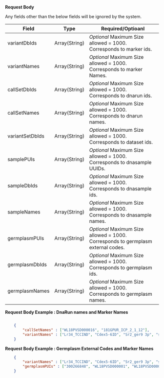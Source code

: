 **Request Body**

Any fields other than the below fields will be ignored by the system.

Field | Type | Required/Optioanl
------|------|------------
variantDbIds | Array(String) | *Optional* Maximum Size allowed = 1000. Corresponds to marker ids.
variantNames | Array(String) | *Optional* Maximum Size allowed = 1000. Corresponds to marker Names.
callSetDbIds | Array(String) | *Optional* Maximum Size allowed = 1000. Corresponds to dnarun ids.
callSetNames | Array(String) | *Optional* Maximum Size allowed = 1000. Corresponds to dnarun names.
variantSetDbIds | Array(String) | *Optional* Maximum Size allowed = 1000. Corresponds to dataset ids.
samplePUIs | Array(String) | *Optional* Maximum Size allowed = 1000. Corresponds to dnasample UUIDs.
sampleDbIds | Array(String) | *Optional* Maximum Size allowed = 1000. Corresponds to dnasample ids.
sampleNames | Array(String) | *Optional* Maximum Size allowed = 1000. Corresponds to dnasample names. 
germplasmPUIs | Array(String) | *Optional* Maximum Size allowed = 1000. Corresponds to germplasm external codes.
germplasmDbIds | Array(String) | *Optional* Maximum Size allowed = 1000. Corresponds to germplasm ids.
germplasmNames | Array(String) | *Optional* Maximum Size allowed = 1000. Corresponds to germplasm names. 

**Request Body Example : DnaRun names and Marker Names**

```json

    {
        "callSetNames" : ["WL18PVSD000016", "181GPUR_ICP_2_1_12"],
        "variantNames" : ["Lr34_TCCIND", "Cdex5-6ID", "Sr2_ger9 3p", "snpOS0287"] 
    }

```

**Request Body Example : Germplasm External Codes and Marker Names**

```json
    {
        "variantNames" : ["Lr34_TCCIND", "Cdex5-6ID", "Sr2_ger9 3p", "snpOS0287", "PMP3-2"],
        "germplasmPUIs" : ["300266848", "WL18PVSD000001", "WL18PVSD000002", "IR12A282_IR08A176"]
    } 
```
